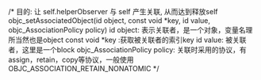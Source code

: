 
/* 目的: 让 self.helperObserver 与 self 产生关联, 从而达到释放self
objc_setAssociatedObject(id object, const void *key, id value, objc_AssociationPolicy policy)
id object: 表示关联者，是一个对象，变量名理所当然也是object
const void *key :获取被关联者的索引key
id value: 被关联者，这里是一个block
objc_AssociationPolicy policy: 关联时采用的协议，有assign，retain，copy等协议，一般使用OBJC_ASSOCIATION_RETAIN_NONATOMIC
*/
